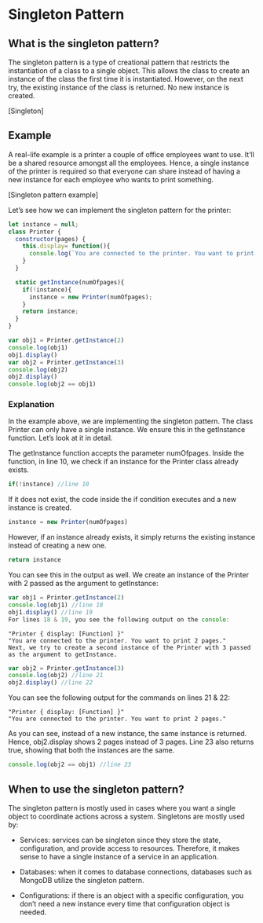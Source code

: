 # Singleton Pattern

## What is the singleton pattern?
The singleton pattern is a type of creational pattern that restricts the instantiation of a class to a single object. This allows the class to create an instance of the class the first time it is instantiated. However, on the next try, the existing instance of the class is returned. No new instance is created.

[Singleton]

## Example
A real-life example is a printer a couple of office employees want to use. It’ll be a shared resource amongst all the employees. Hence, a single instance of the printer is required so that everyone can share instead of having a new instance for each employee who wants to print something.

[Singleton pattern example]

Let’s see how we can implement the singleton pattern for the printer:


```javascript
let instance = null;
class Printer {
  constructor(pages) {
    this.display= function(){
      console.log(`You are connected to the printer. You want to print ${pages} pages.`)
    }
  }

  static getInstance(numOfpages){
    if(!instance){
      instance = new Printer(numOfpages);
    }
    return instance;
  }
}

var obj1 = Printer.getInstance(2)
console.log(obj1)
obj1.display()
var obj2 = Printer.getInstance(3)
console.log(obj2)
obj2.display()
console.log(obj2 == obj1)
```

### Explanation
In the example above, we are implementing the singleton pattern. The class Printer can only have a single instance. We ensure this in the getInstance function. Let’s look at it in detail.

The getInstance function accepts the parameter numOfpages. Inside the function, in line 10, we check if an instance for the Printer class already exists.
```javascript
if(!instance) //line 10
```
If it does not exist, the code inside the if condition executes and a new instance is created.

```javascript
instance = new Printer(numOfpages)
```
However, if an instance already exists, it simply returns the existing instance instead of creating a new one.
```javascript
return instance
```
You can see this in the output as well. We create an instance of the Printer with 2 passed as the argument to getInstance:
```javascript
var obj1 = Printer.getInstance(2)
console.log(obj1) //line 18
obj1.display() //line 19
For lines 18 & 19, you see the following output on the console:
```

```
"Printer { display: [Function] }"
"You are connected to the printer. You want to print 2 pages."
Next, we try to create a second instance of the Printer with 3 passed as the argument to getInstance.
```

```javascript
var obj2 = Printer.getInstance(3)
console.log(obj2) //line 21
obj2.display() //line 22
```
You can see the following output for the commands on lines 21 & 22:
```
"Printer { display: [Function] }"
"You are connected to the printer. You want to print 2 pages."
```
As you can see, instead of a new instance, the same instance is returned. Hence, obj2.display shows 2 pages instead of 3 pages. Line 23 also returns true, showing that both the instances are the same.
```javascript
console.log(obj2 == obj1) //line 23
```
## When to use the singleton pattern?
The singleton pattern is mostly used in cases where you want a single object to coordinate actions across a system. Singletons are mostly used by:

- Services: services can be singleton since they store the state, configuration, and provide access to resources. Therefore, it makes sense to have a single instance of a service in an application.

- Databases: when it comes to database connections, databases such as MongoDB utilize the singleton pattern.

- Configurations: if there is an object with a specific configuration, you don’t need a new instance every time that configuration object is needed.
